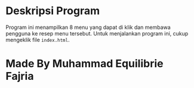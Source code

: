 # Deskripsi Program
Program ini menampilkan 8 menu yang dapat di klik dan membawa pengguna ke resep menu tersebut. Untuk menjalankan program ini, cukup mengeklik file ``index.html``.

# Made By Muhammad Equilibrie Fajria
